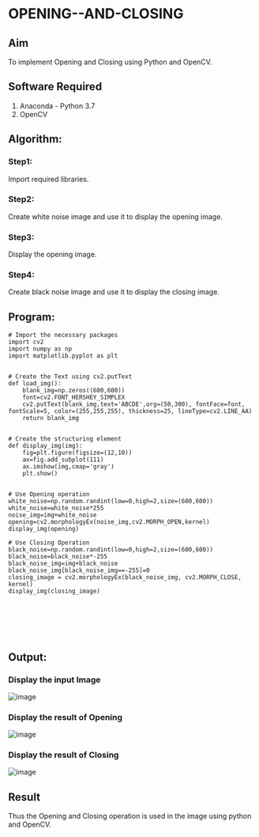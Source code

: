 # OPENING--AND-CLOSING
## Aim
To implement Opening and Closing using Python and OpenCV.

## Software Required
1. Anaconda - Python 3.7
2. OpenCV
## Algorithm:
### Step1:
Import required libraries.
### Step2:
Create white noise image and use it to display the opening image.
### Step3:
Display the opening image.
### Step4:
Create black noise image and use it to display the closing image.

## Program:

``` 
# Import the necessary packages
import cv2
import numpy as np
import matplotlib.pyplot as plt


# Create the Text using cv2.putText
def load_img():
    blank_img=np.zeros((600,600))
    font=cv2.FONT_HERSHEY_SIMPLEX
    cv2.putText(blank_img,text='ABCDE',org=(50,300), fontFace=font, fontScale=5, color=(255,255,255), thickness=25, lineType=cv2.LINE_AA)
    return blank_img


# Create the structuring element
def display_img(img):
    fig=plt.figure(figsize=(12,10))
    ax=fig.add_subplot(111)
    ax.imshow(img,cmap='gray')
    plt.show()


# Use Opening operation
white_noise=np.random.randint(low=0,high=2,size=(600,600))
white_noise=white_noise*255
noise_img=img+white_noise
opening=cv2.morphologyEx(noise_img,cv2.MORPH_OPEN,kernel)
display_img(opening)

# Use Closing Operation
black_noise=np.random.randint(low=0,high=2,size=(600,600))
black_noise=black_noise*-255
black_noise_img=img+black_noise
black_noise_img[black_noise_img==-255]=0
closing_image = cv2.morphologyEx(black_noise_img, cv2.MORPH_CLOSE, kernel)
display_img(closing_image)







```
## Output:

### Display the input Image

![image](https://github.com/user-attachments/assets/4a45b1e1-32d2-445f-ad6d-27489d8301c1)

### Display the result of Opening

![image](https://github.com/user-attachments/assets/c952776a-9013-491e-896e-8f51cd9610a9)

### Display the result of Closing

![image](https://github.com/user-attachments/assets/95323f10-e945-48d7-ba2c-19247ca1f671)


## Result
Thus the Opening and Closing operation is used in the image using python and OpenCV.
